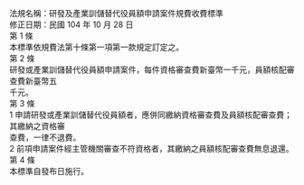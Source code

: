 法規名稱：研發及產業訓儲替代役員額申請案件規費收費標準  
修正日期：民國 104 年 10 月 28 日  
第 1 條  
本標準依規費法第十條第一項第一款規定訂定之。  
第 2 條  
研發或產業訓儲替代役員額申請案件，每件資格審查費新臺幣一千元，員額核配審查費新臺幣五  
千元。  
第 3 條  
1 申請研發或產業訓儲替代役員額者，應併同繳納資格審查費及員額核配審查費；其繳納之資格審  
查費，一律不退費。  
2 前項申請案件經主管機關審查不符資格者，其繳納之員額核配審查費無息退還。  
第 4 條  
本標準自發布日施行。  


